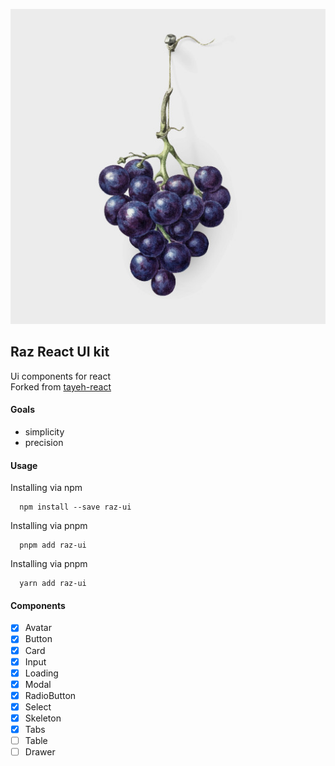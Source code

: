 ![Raz UI](assets/icon.jpg)  

## Raz React UI kit
Ui components for react  
Forked from [tayeh-react](https://github.com/PchasSoftware/tayeh-react)

#### Goals
- simplicity 
- precision 

#### Usage 
Installing via npm
```
  npm install --save raz-ui
``` 
  
Installing via pnpm
```
  pnpm add raz-ui
```   

Installing via pnpm
```
  yarn add raz-ui
```   

#### Components

- [x] Avatar
- [x] Button
- [x] Card
- [x] Input
- [x] Loading
- [x] Modal
- [x] RadioButton
- [x] Select
- [x] Skeleton
- [x] Tabs
- [ ] Table
- [ ] Drawer
